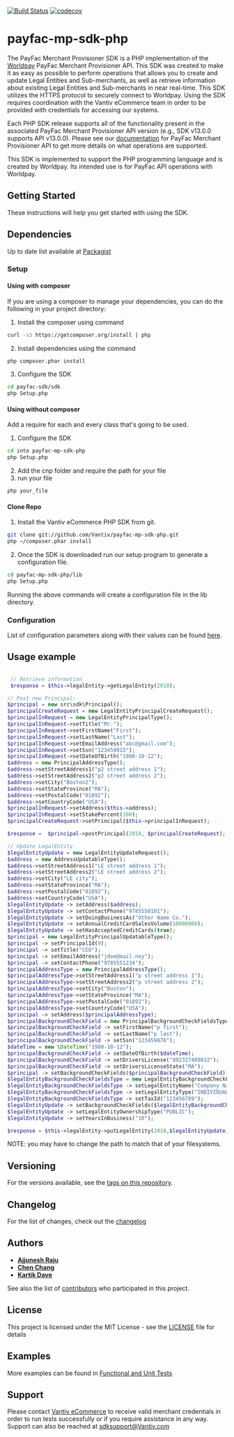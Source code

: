 [![Build Status](https://travis-ci.org/Vantiv/payfac-mp-sdk-php.svg?branch=13.x)](https://travis-ci.org/Vantiv/payfac-mp-sdk-php)
[![codecov](https://codecov.io/gh/Vantiv/payfac-mp-sdk-php/branch/13.x/graph/badge.svg)](https://codecov.io/gh/Vantiv/payfac-mp-sdk-php)


# payfac-mp-sdk-php

The PayFac Merchant Provisioner SDK is a PHP implementation of the [Worldpay](https://developer.vantiv.com/community/ecommerce) PayFac Merchant Provisioner API. This SDK was created to make it as easy as possible to perform operations that allows you to create and update Legal Entities and Sub-merchants, as well as retrieve information about existing Legal Entities and Sub-merchants in near real-time. This SDK utilizes the HTTPS protocol to securely connect to Worldpay. Using the SDK requires coordination with the Vantiv eCommerce team in order to be provided with credentials for accessing our systems.

Each PHP SDK release supports all of the functionality present in the associated PayFac Merchant Provisioner API version (e.g., SDK v13.0.0 supports API v13.0.0). Please see our [documentation](https://developer.vantiv.com/community/ecommerce/pages/documentation) for PayFac Merchant Provisioner API to get more details on what operations are supported.

This SDK is implemented to support the PHP programming language and is created by Worldpay. Its intended use is for PayFac API operations with Worldpay.

## Getting Started

These instructions will help you get started with using the SDK.


## Dependencies
Up to date list available at [Packagist](https://packagist.org/packages/vantiv/payfac-sdk)


### Setup

#### Using with composer

If you are using a composer to manage your dependencies, you can do the following in your project directory:

1. Install the composer using command

```bash
curl -sS https://getcomposer.org/install | php
```

2. Install dependencies using the command
```bash
php composer.phar install
```

3. Configure the SDK
```bash
cd payfac-sdk/sdk
php Setup.php
```


#### Using without composer

Add a require for each and every class that's going to be used.

1. Configure the SDK
```bash
cd into payfac-mp-sdk-php
php Setup.php
```

2. Add the cnp folder and require the path for your file
3. run your file 
```bash
php your_file
```


#### Clone Repo

1. Install the Vantiv eCommerce PHP SDK from git. 

```bash
git clone git://github.com/Vantiv/payfac-mp-sdk-php.git
php ~/composer.phar install
```


2. Once the SDK is downloaded run our setup program to generate a configuration file.

```bash
cd payfac-mp-sdk-php/lib
php Setup.php
```

Running the above commands will create a configuration file in the lib directory. 


### Configuration
List of configuration parameters along with their values can be found [here](https://gist.github.com/VantivSDK/8b7dd606230ec65b36eba457df4443de).

## Usage example

```php

 // Retrieve information
 $response = $this->legalEntity->getLegalEntity(2018);

// Post new Principal:
$principal = new src\sdk\Principal();
$principalCreateRequest = new LegalEntityPrincipalCreateRequest();
$principalInRequest = new LegalEntityPrincipalType();
$principalInRequest->setTitle("Mr.");
$principalInRequest->setFirstName("First");
$principalInRequest->setLastName("Last");
$principalInRequest->setEmailAddress("abc@gmail.com");
$principalInRequest->setSsn("123450015");
$principalInRequest->setDateOfBirth("1980-10-12");
$address = new PrincipalAddressType();
$address->setStreetAddress1("p2 street address 1");
$address->setStreetAddress2("p2 street address 2");
$address->setCity("Boston2");
$address->setStateProvince("MA");
$address->setPostalCode("01892");
$address->setCountryCode("USA");
$principalInRequest->setAddress($this->address);
$principalInRequest->setStakePercent(100);
$principalCreateRequest->setPrincipal($this->principalInRequest);

$response =  $principal->postPrincipal(2018, $principalCreateRequest);

// Update LegalEntity
$legalEntityUpdate = new LegalEntityUpdateRequest();
$address = new AddressUpdatableType();
$address->setStreetAddress1("LE street address 1");
$address->setStreetAddress2("LE street address 2");
$address->setCity("LE city");
$address->setStateProvince("MA");
$address->setPostalCode("01892");
$address->setCountryCode("USA");
$legalEntityUpdate -> setAddress($address);
$legalEntityUpdate -> setContactPhone("9785550101");
$legalEntityUpdate -> setDoingBusinessAs("Other Name Co.");
$legalEntityUpdate -> setAnnualCreditCardSalesVolume(10000000);
$legalEntityUpdate -> setHasAcceptedCreditCards(true);
$principal = new LegalEntityPrincipalUpdatableType();
$principal -> setPrincipalId(9);
$principal -> setTitle("CEO");
$principal -> setEmailAddress("jdoe@mail.ney");
$principal -> setContactPhone("9785551234");
$principalAddressType = new PrincipalAddressType();
$principalAddressType->setStreetAddress1("p street address 1");
$principalAddressType->setStreetAddress2("p street address 2");
$principalAddressType->setCity("Boston");
$principalAddressType->setStateProvince("MA");
$principalAddressType->setPostalCode("01892");
$principalAddressType->setCountryCode("USA");
$principal -> setAddress($principalAddressType);
$principalBackgroundCheckField = new PrincipalBackgroundCheckFieldsType();
$principalBackgroundCheckField -> setFirstName("p first");
$principalBackgroundCheckField -> setLastName("p last");
$principalBackgroundCheckField -> setSsn("123459876");
$dateTime = new \DateTime("1980-10-12");
$principalBackgroundCheckField -> setDateOfBirth($dateTime);
$principalBackgroundCheckField -> setDriversLicense("892327409832");
$principalBackgroundCheckField -> setDriversLicenseState("MA");
$principal -> setBackgroundCheckFields($principalBackgroundCheckField);
$legalEntityBackgroundCheckFieldsType = new LegalEntityBackgroundCheckFieldsType();
$legalEntityBackgroundCheckFieldsType -> setLegalEntityName("Company Name");
$legalEntityBackgroundCheckFieldsType -> setLegalEntityType("INDIVIDUAL_SOLE_PROPRIETORSHIP");
$legalEntityBackgroundCheckFieldsType -> setTaxId("123456789");
$legalEntityUpdate -> setBackgroundCheckFields($legalEntityBackgroundCheckFieldsType);
$legalEntityUpdate -> setLegalEntityOwnershipType("PUBLIC");
$legalEntityUpdate -> setYearsInBusiness("10");

$response = $this->legalEntity->putLegalEntity(2010,$legalEntityUpdate);

```

NOTE: you may have to change the path to match that of your filesystems.  

## Versioning
For the versions available, see the [tags on this repository](https://github.com/vantiv/payfac-mp-sdk-java/tags). 

## Changelog
For the list of changes, check out the [changelog](https://github.com/Vantiv/payfac-mp-sdk-java/blob/13.x/CHANGELOG.md)

## Authors

* [**Ajjunesh Raju**](https://github.com/Ajjunesh)
* [**Chen Chang**](https://github.com/cc6980312)
* [**Kartik Dave**](https://github.com/davekartik24)

See also the list of [contributors](https://github.com/vantiv/payfac-mp-sdk-java/contributors) who participated in this project.

## License
This project is licensed under the MIT License - see the [LICENSE](https://github.com/Vantiv/payfac-mp-sdk-java/blob/13.x/LICENSE.md) file for details

## Examples
More examples can be found in [Functional and Unit Tests](https://github.com/Vantiv/payfac-mp-sdk-php/tree/master/src/test/functional)

## Support
Please contact [Vantiv eCommerce](https://developer.vantiv.com/community/ecommerce) to receive valid merchant credentials in order to run tests successfully or if you require assistance in any way.  Support can also be reached at sdksupport@Vantiv.com
